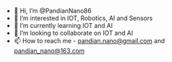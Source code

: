 - 👋 Hi, I’m @PandianNano86
- 👀 I’m interested in IOT, Robotics, AI and Sensors
- 🌱 I’m currently learning IOT and AI
- 💞️ I’m looking to collaborate on IOT and AI
- 📫 How to reach me - pandian.nano@gmail.com and pandian_nano@163.com

<!---
PandianNano86/PandianNano86 is a ✨ special ✨ repository because its `README.md` (this file) appears on your GitHub profile.
You can click the Preview link to take a look at your changes.
--->
